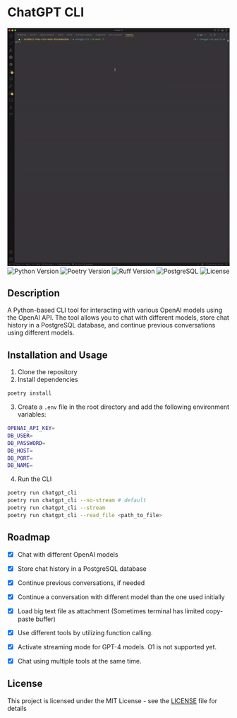 # ChatGPT CLI
![ChatGPT CLI](demo.gif)
![Python Version](https://img.shields.io/badge/python-3.13-blue)
![Poetry Version](https://img.shields.io/badge/poetry-1.8.4-blue)
![Ruff Version](https://img.shields.io/badge/Ruff-0.8.1-blue)
![PostgreSQL](https://img.shields.io/badge/PostgreSQL-17.2-blue)
![License](https://img.shields.io/badge/License-MIT-darkgreen)

## Description
A Python-based CLI tool for interacting with various OpenAI models using the OpenAI API. The tool allows you to chat with different models, store chat history in a PostgreSQL database, and continue previous conversations using different models.

## Installation and Usage
1. Clone the repository
2. Install dependencies
```bash
poetry install
```
3. Create a `.env` file in the root directory and add the following environment variables:
```bash
OPENAI_API_KEY=
DB_USER=
DB_PASSWORD=
DB_HOST=
DB_PORT=
DB_NAME=
```
4. Run the CLI
```bash
poetry run chatgpt_cli
poetry run chatgpt_cli --no-stream # default
poetry run chatgpt_cli --stream
poetry run chatgpt_cli --read_file <path_to_file>
```

## Roadmap
- [x] Chat with different OpenAI models
- [x] Store chat history in a PostgreSQL database
- [x] Continue previous conversations, if needed
- [x] Continue a conversation with different model than the one used initially
- [x] Load big text file as attachment (Sometimes terminal has limited copy-paste buffer)
- [x] Use different tools by utilizing function calling.
- [x] Activate streaming mode for GPT-4 models. O1 is not supported yet.
- [x] Chat using multiple tools at the same time. 
 

## License
This project is licensed under the MIT License - see the [LICENSE](LICENSE) file for details
